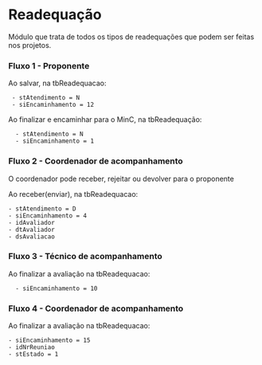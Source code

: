 # Readequação

M&oacute;dulo que trata de todos os tipos de readequaç&otilde;es que podem ser feitas nos
projetos.


### Fluxo 1 - Proponente
   Ao salvar, na tbReadequacao:

     - stAtendimento = N
     - siEncaminhamento = 12
   Ao finalizar e encaminhar para o MinC, na tbReadequação:

      - stAtendimento = N
      - siEncaminhamento = 1

### Fluxo 2 - Coordenador de acompanhamento

  O coordenador pode receber, rejeitar ou devolver para o proponente

  Ao receber(enviar), na tbReadequacao:

    - stAtendimento = D
    - siEncaminhamento = 4
    - idAvaliador
    - dtAvaliador
    - dsAvaliacao

### Fluxo 3 - Técnico de acompanhamento

  Ao finalizar a avaliação na tbReadequacao:

      - siEncaminhamento = 10

### Fluxo 4 - Coordenador de acompanhamento

  Ao finalizar a avaliação na tbReadequacao:

    - siEncaminhamento = 15
    - idNrReuniao
    - stEstado = 1
